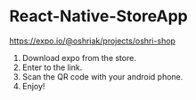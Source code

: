 ﻿# React-Native-StoreApp

https://expo.io/@oshriak/projects/oshri-shop

1) Download expo from the store.
2) Enter to the link.
3) Scan the QR code with your android phone.
4) Enjoy!
